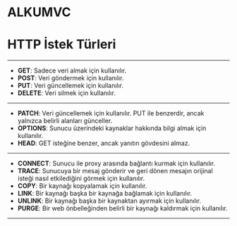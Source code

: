 # ALKUMVC

# HTTP İstek Türleri

---

- **GET**: Sadece veri almak için kullanılır.
- **POST**: Veri göndermek için kullanılır.
- **PUT**: Veri güncellemek için kullanılır.
- **DELETE**: Veri silmek için kullanılır.

---

- **PATCH**: Veri güncellemek için kullanılır. PUT ile benzerdir, ancak yalnızca belirli alanları günceller.
- **OPTIONS**: Sunucu üzerindeki kaynaklar hakkında bilgi almak için kullanılır.
- **HEAD**: GET isteğine benzer, ancak yanıtın gövdesini almaz.

---

- **CONNECT**: Sunucu ile proxy arasında bağlantı kurmak için kullanılır.
- **TRACE**: Sunucuya bir mesaj gönderir ve geri dönen mesajın orijinal isteği nasıl etkilediğini görmek için kullanılır.
- **COPY**: Bir kaynağı kopyalamak için kullanılır.
- **LINK**: Bir kaynağı başka bir kaynağa bağlamak için kullanılır.
- **UNLINK**: Bir kaynağı başka bir kaynaktan ayırmak için kullanılır.
- **PURGE**: Bir web önbelleğinden belirli bir kaynağı kaldırmak için kullanılır.

---
